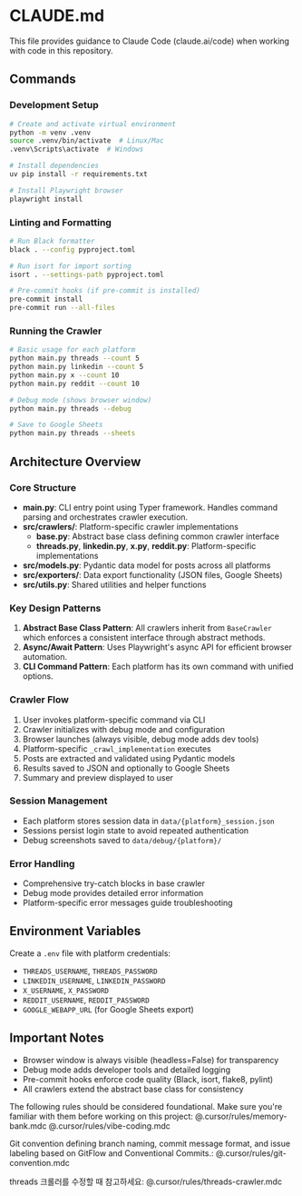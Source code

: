 # CLAUDE.md

This file provides guidance to Claude Code (claude.ai/code) when working with code in this repository.

## Commands

### Development Setup
```bash
# Create and activate virtual environment
python -m venv .venv
source .venv/bin/activate  # Linux/Mac
.venv\Scripts\activate  # Windows

# Install dependencies
uv pip install -r requirements.txt

# Install Playwright browser
playwright install
```

### Linting and Formatting
```bash
# Run Black formatter
black . --config pyproject.toml

# Run isort for import sorting
isort . --settings-path pyproject.toml

# Pre-commit hooks (if pre-commit is installed)
pre-commit install
pre-commit run --all-files
```

### Running the Crawler
```bash
# Basic usage for each platform
python main.py threads --count 5
python main.py linkedin --count 5
python main.py x --count 10
python main.py reddit --count 10

# Debug mode (shows browser window)
python main.py threads --debug

# Save to Google Sheets
python main.py threads --sheets
```

## Architecture Overview

### Core Structure
- **main.py**: CLI entry point using Typer framework. Handles command parsing and orchestrates crawler execution.
- **src/crawlers/**: Platform-specific crawler implementations
  - **base.py**: Abstract base class defining common crawler interface
  - **threads.py**, **linkedin.py**, **x.py**, **reddit.py**: Platform-specific implementations
- **src/models.py**: Pydantic data model for posts across all platforms
- **src/exporters/**: Data export functionality (JSON files, Google Sheets)
- **src/utils.py**: Shared utilities and helper functions

### Key Design Patterns
1. **Abstract Base Class Pattern**: All crawlers inherit from `BaseCrawler` which enforces a consistent interface through abstract methods.
2. **Async/Await Pattern**: Uses Playwright's async API for efficient browser automation.
3. **CLI Command Pattern**: Each platform has its own command with unified options.

### Crawler Flow
1. User invokes platform-specific command via CLI
2. Crawler initializes with debug mode and configuration
3. Browser launches (always visible, debug mode adds dev tools)
4. Platform-specific `_crawl_implementation` executes
5. Posts are extracted and validated using Pydantic models
6. Results saved to JSON and optionally to Google Sheets
7. Summary and preview displayed to user

### Session Management
- Each platform stores session data in `data/{platform}_session.json`
- Sessions persist login state to avoid repeated authentication
- Debug screenshots saved to `data/debug/{platform}/`

### Error Handling
- Comprehensive try-catch blocks in base crawler
- Debug mode provides detailed error information
- Platform-specific error messages guide troubleshooting

## Environment Variables
Create a `.env` file with platform credentials:
- `THREADS_USERNAME`, `THREADS_PASSWORD`
- `LINKEDIN_USERNAME`, `LINKEDIN_PASSWORD`
- `X_USERNAME`, `X_PASSWORD`
- `REDDIT_USERNAME`, `REDDIT_PASSWORD`
- `GOOGLE_WEBAPP_URL` (for Google Sheets export)

## Important Notes
- Browser window is always visible (headless=False) for transparency
- Debug mode adds developer tools and detailed logging
- Pre-commit hooks enforce code quality (Black, isort, flake8, pylint)
- All crawlers extend the abstract base class for consistency

<rules>
The following rules should be considered foundational. Make sure you're familiar with them before working on this project:
@.cursor/rules/memory-bank.mdc
@.cursor/rules/vibe-coding.mdc

Git convention defining branch naming, commit message format, and issue labeling based on GitFlow and Conventional Commits.:
@.cursor/rules/git-convention.mdc

threads 크롤러를 수정할 때 참고하세요:
@.cursor/rules/threads-crawler.mdc
</rules>
